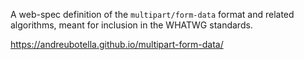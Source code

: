 A web-spec definition of the `multipart/form-data` format and related
algorithms, meant for inclusion in the WHATWG standards.

https://andreubotella.github.io/multipart-form-data/
